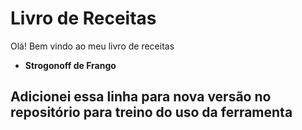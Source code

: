 # Livro de Receitas
Olá! Bem vindo ao meu livro de receitas
 - **Strogonoff de Frango**

## Adicionei essa linha para nova versão no repositório para treino do uso da ferramenta
